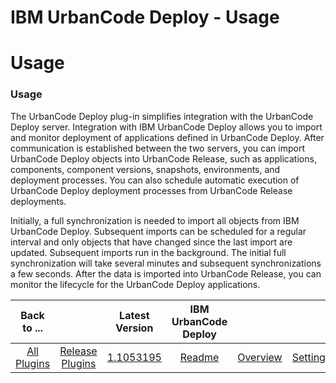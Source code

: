 
IBM UrbanCode Deploy - Usage
============================

# Usage


### Usage




The UrbanCode Deploy plug-in simplifies integration with the UrbanCode Deploy server. Integration
with IBM UrbanCode Deploy allows you to import and monitor deployment of applications defined in UrbanCode Deploy. After
communication is established between the two servers, you can import UrbanCode Deploy objects into UrbanCode Release,
such as applications, components, component versions, snapshots, environments, and deployment processes. You can also
schedule automatic execution of UrbanCode Deploy deployment processes from UrbanCode Release deployments.

Initially, a
full synchronization is needed to import all objects from IBM UrbanCode Deploy. Subsequent imports can be scheduled for
a regular interval and only objects that have changed since the last import are updated. Subsequent imports run in the
background. The initial full synchronization will take several minutes and subsequent synchronizations a few seconds.
After the data is imported into UrbanCode Release, you can monitor the lifecycle for the UrbanCode Deploy applications.



|Back to ...||Latest Version|IBM UrbanCode Deploy |||
| :---: | :---: | :---: | :---: | :---: | :---: |
|[All Plugins](../../index.md)|[Release Plugins](../README.md)|[1.1053195](https://github.com/UrbanCode/IBM-UCR-PLUGINS/blob/main/files/ucr-plugin-deploy/ucr-plugin-deploy-1.1053195.zip)|[Readme](README.md)|[Overview](overview.md)|[Settings](settings.md)|
